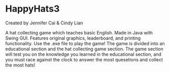 HappyHats3
==========
Created by Jennifer Cai & Cindy Lian

A hat collecting game which teaches basic English. Made in Java with Swing GUI. Features original graphics, leaderboard, and printing functionality.
Use the .exe file to play the game! The game is divided into an educational section and the hat collecting game section. The game section will test you on the knowledge you learned in the educational section, and you must race against the clock to answer the most quesetions and collect the most hats!
